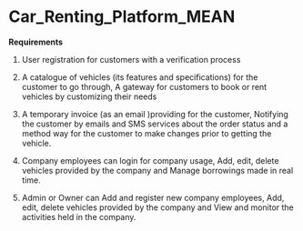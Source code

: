 # Car_Renting_Platform_MEAN


**Requirements**
1) User registration for customers with a verification process

2) A catalogue of vehicles (its features and specifications) for the customer to go through, A gateway for customers to book or rent vehicles by customizing their needs

3) A temporary invoice (as an email )providing for the customer, Notifying the customer by emails and SMS services about the order status and a method way for the customer to make changes prior to getting the vehicle. 

4) Company employees can login for company usage, Add, edit, delete vehicles provided by the company and Manage borrowings made in real time. 

5) Admin or Owner can Add and register new company employees, Add, edit, delete vehicles provided by the company and View and monitor the activities held in the company.
